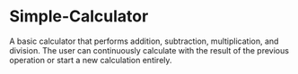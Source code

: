 # Simple-Calculator
A basic calculator that performs addition, subtraction, multiplication, and division. The user can continuously calculate with the result of the previous operation or start a new calculation entirely.
